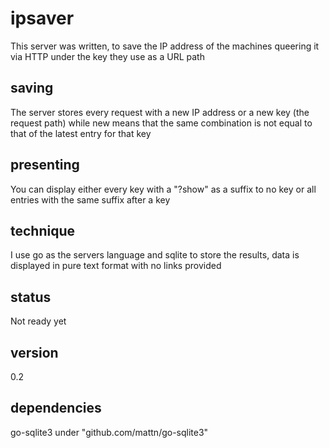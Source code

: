 ipsaver
=======

This server was written, to save the IP address of the machines queering it via HTTP under the key they use as a URL path

saving
-------
The server stores every request with a new IP address or a new key (the request path) while new means that the same combination is not equal to that of the latest entry for that key

presenting
----------
You can display either every key with a "?show" as a suffix to no key or all entries with the same suffix after a key

technique
---------
I use go as the servers language and sqlite to store the results, data is displayed in pure text format with no links provided

status
------
Not ready yet


version
-------
0.2

dependencies
------------
go-sqlite3 under "github.com/mattn/go-sqlite3"
